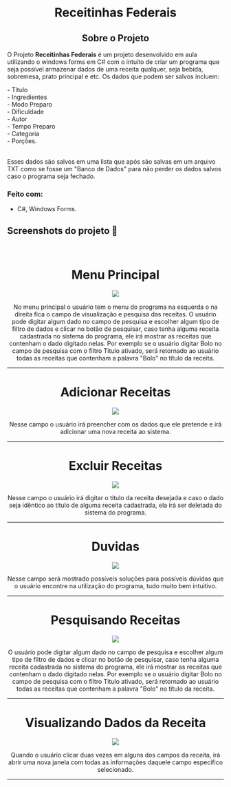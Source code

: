 <div align='center'>
  <h1>Receitinhas Federais</h1>
</div>

<div align='center'>
  <h2>Sobre o Projeto</h2>
</div>


  <p>O Projeto <b>Receitinhas Federais</b> é um projeto desenvolvido em aula utilizando o windows forms em C# com o intuíto de criar um programa que seja possível armazenar dados de uma receita qualquer, seja bebida, sobremesa, prato principal e etc. Os dados que podem ser salvos incluem:</p>
- Título <br>
- Ingredientes <br>
- Modo Preparo <br>
- Dificuldade <br>
- Autor <br>
- Tempo Preparo <br>
- Categoria <br>
- Porções. <br><br>

<p>Esses dados são salvos em uma lista que após são salvas em um arquivo TXT como se fosse um "Banco de Dados" para não perder os dados salvos caso o programa seja fechado.</p>


<h3>Feito com:</h3>

- C#, Windows Forms. <br>

<h2>Screenshots do projeto 📸</h2>
<br>
<div align='center'>
  <h1>Menu Principal</h1>
  <img src='https://user-images.githubusercontent.com/116752330/231026326-52527a13-7516-4656-9f4a-abe1c2ee7716.png'/><br>
  <p>No menu principal o usuário tem o menu do programa na esquerda o na direita fica o campo de visualização e pesquisa das receitas. O usuário pode digitar algum dado no campo de pesquisa e escolher algum tipo de filtro de dados e clicar no botão de pesquisar, caso tenha alguma receita cadastrada no sistema do programa, ele irá mostrar as receitas que contenham o dado digitado nelas. Por exemplo se o usuário digitar Bolo no campo de pesquisa com o filtro Titulo ativado, será retornado ao usuário todas as receitas que contenham a palavra "Bolo" no título da receita.</p>
  <hr>
  <h1>Adicionar Receitas</h1>
  <img src='https://user-images.githubusercontent.com/116752330/231026324-dd853396-169c-45f2-82ff-a703fd1bfb59.png'/><br>
  <p>Nesse campo o usuário irá preencher com os dados que ele pretende e irá adicionar uma nova receita ao sistema. </p>
  <hr>
  <h1>Excluir Receitas</h1>
  <img src='https://user-images.githubusercontent.com/116752330/231026321-62006d44-476d-4687-a838-e6b3658eb572.png'/><br>
  <p>Nesse campo o usuário irá digitar o título da receita desejada e caso o dado seja idêntico ao título de alguma receita cadastrada, ela irá ser deletada do sistema do programa. </p>
  <hr>
  <h1>Duvidas</h1>
  <img src='https://user-images.githubusercontent.com/116752330/231026331-a744c371-6403-4f80-8fa6-53e3d4da671d.png'/><br>
  <p>Nesse campo será mostrado possíveis soluções para possíveis dúvidas que o usuário encontre na utilização do programa, tudo muito bem intuitivo. </p>
  <hr>
  <h1>Pesquisando Receitas</h1>
  <img src='https://user-images.githubusercontent.com/116752330/231026330-a6948cf1-706d-4eab-bfec-91be5486a013.png'/><br>
  <p>O usuário pode digitar algum dado no campo de pesquisa e escolher algum tipo de filtro de dados e clicar no botão de pesquisar, caso tenha alguma receita cadastrada no sistema do programa, ele irá mostrar as receitas que contenham o dado digitado nelas. Por exemplo se o usuário digitar Bolo no campo de pesquisa com o filtro Titulo ativado, será retornado ao usuário todas as receitas que contenham a palavra "Bolo" no título da receita. </p>
  <hr>
  <h1>Visualizando Dados da Receita</h1>
  <img src='https://user-images.githubusercontent.com/116752330/231026329-f47230d9-1543-4c4a-b7aa-f6a15531c14a.png'/><br>
  <p>Quando o usuário clicar duas vezes em alguns dos campos da receita, irá abrir uma nova janela com todas as informações daquele campo específico selecionado. </p>
  <hr>
</div>
